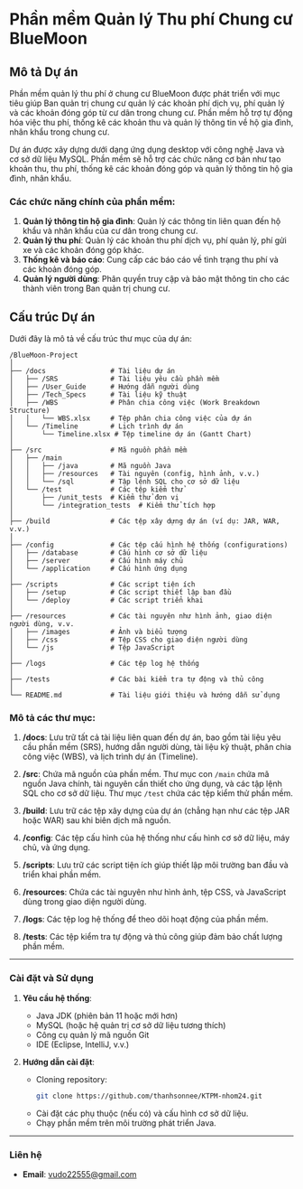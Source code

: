
# Phần mềm Quản lý Thu phí Chung cư BlueMoon

## Mô tả Dự án

Phần mềm quản lý thu phí ở chung cư BlueMoon được phát triển với mục tiêu giúp Ban quản trị chung cư quản lý các khoản phí dịch vụ, phí quản lý và các khoản đóng góp từ cư dân trong chung cư. Phần mềm hỗ trợ tự động hóa việc thu phí, thống kê các khoản thu và quản lý thông tin về hộ gia đình, nhân khẩu trong chung cư.

Dự án được xây dựng dưới dạng ứng dụng desktop với công nghệ Java và cơ sở dữ liệu MySQL. Phần mềm sẽ hỗ trợ các chức năng cơ bản như tạo khoản thu, thu phí, thống kê các khoản đóng góp và quản lý thông tin hộ gia đình, nhân khẩu.

### Các chức năng chính của phần mềm:
1. **Quản lý thông tin hộ gia đình**: Quản lý các thông tin liên quan đến hộ khẩu và nhân khẩu của cư dân trong chung cư.
2. **Quản lý thu phí**: Quản lý các khoản thu phí dịch vụ, phí quản lý, phí gửi xe và các khoản đóng góp khác.
3. **Thống kê và báo cáo**: Cung cấp các báo cáo về tình trạng thu phí và các khoản đóng góp.
4. **Quản lý người dùng**: Phân quyền truy cập và bảo mật thông tin cho các thành viên trong Ban quản trị chung cư.

## Cấu trúc Dự án

Dưới đây là mô tả về cấu trúc thư mục của dự án:

```
/BlueMoon-Project
│
├── /docs                # Tài liệu dự án
│   ├── /SRS             # Tài liệu yêu cầu phần mềm
│   ├── /User_Guide      # Hướng dẫn người dùng
│   ├── /Tech_Specs      # Tài liệu kỹ thuật
│   ├── /WBS             # Phân chia công việc (Work Breakdown Structure)
│   │   └── WBS.xlsx     # Tệp phân chia công việc của dự án
│   └── /Timeline        # Lịch trình dự án
│       └── Timeline.xlsx # Tệp timeline dự án (Gantt Chart)
│
├── /src                 # Mã nguồn phần mềm
│   ├── /main
│   │   ├── /java        # Mã nguồn Java
│   │   ├── /resources   # Tài nguyên (config, hình ảnh, v.v.)
│   │   └── /sql         # Tập lệnh SQL cho cơ sở dữ liệu
│   └── /test            # Các tệp kiểm thử
│       ├── /unit_tests  # Kiểm thử đơn vị
│       └── /integration_tests  # Kiểm thử tích hợp
│
├── /build               # Các tệp xây dựng dự án (ví dụ: JAR, WAR, v.v.)
│
├── /config              # Các tệp cấu hình hệ thống (configurations)
│   ├── /database        # Cấu hình cơ sở dữ liệu
│   ├── /server          # Cấu hình máy chủ
│   └── /application     # Cấu hình ứng dụng
│
├── /scripts             # Các script tiện ích
│   ├── /setup           # Các script thiết lập ban đầu
│   └── /deploy          # Các script triển khai
│
├── /resources           # Các tài nguyên như hình ảnh, giao diện người dùng, v.v.
│   ├── /images          # Ảnh và biểu tượng
│   ├── /css             # Tệp CSS cho giao diện người dùng
│   └── /js              # Tệp JavaScript
│
├── /logs                # Các tệp log hệ thống
│
├── /tests               # Các bài kiểm tra tự động và thủ công
│
└── README.md            # Tài liệu giới thiệu và hướng dẫn sử dụng
```

### Mô tả các thư mục:

1. **/docs**: Lưu trữ tất cả tài liệu liên quan đến dự án, bao gồm tài liệu yêu cầu phần mềm (SRS), hướng dẫn người dùng, tài liệu kỹ thuật, phân chia công việc (WBS), và lịch trình dự án (Timeline).
   
2. **/src**: Chứa mã nguồn của phần mềm. Thư mục con `/main` chứa mã nguồn Java chính, tài nguyên cần thiết cho ứng dụng, và các tập lệnh SQL cho cơ sở dữ liệu. Thư mục `/test` chứa các tệp kiểm thử phần mềm.

3. **/build**: Lưu trữ các tệp xây dựng của dự án (chẳng hạn như các tệp JAR hoặc WAR) sau khi biên dịch mã nguồn.

4. **/config**: Các tệp cấu hình của hệ thống như cấu hình cơ sở dữ liệu, máy chủ, và ứng dụng.

5. **/scripts**: Lưu trữ các script tiện ích giúp thiết lập môi trường ban đầu và triển khai phần mềm.

6. **/resources**: Chứa các tài nguyên như hình ảnh, tệp CSS, và JavaScript dùng trong giao diện người dùng.

7. **/logs**: Các tệp log hệ thống để theo dõi hoạt động của phần mềm.

8. **/tests**: Các tệp kiểm tra tự động và thủ công giúp đảm bảo chất lượng phần mềm.

---

### Cài đặt và Sử dụng

1. **Yêu cầu hệ thống**:
   - Java JDK (phiên bản 11 hoặc mới hơn)
   - MySQL (hoặc hệ quản trị cơ sở dữ liệu tương thích)
   - Công cụ quản lý mã nguồn Git
   - IDE (Eclipse, IntelliJ, v.v.)

2. **Hướng dẫn cài đặt**:
   - Cloning repository:
     ```bash
     git clone https://github.com/thanhsonnee/KTPM-nhom24.git
     ```
   - Cài đặt các phụ thuộc (nếu có) và cấu hình cơ sở dữ liệu.
   - Chạy phần mềm trên môi trường phát triển Java.

---

### Liên hệ

- **Email**: vudo22555@gmail.com
